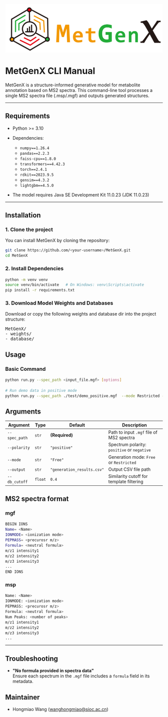 
![MetGenX Logo](logo.png)
# MetGenX CLI Manual

MetGenX is a structure-informed generative model for metabolite annotation based on MS2 spectra. This command-line tool processes a single MS2 spectra file (.msp/.mgf) and outputs generated structures.

---
## Requirements
- Python >= 3.10
- Dependencies:
  - `numpy==1.26.4`
  - `pandas==2.2.3`
  - `faiss-cpu==1.8.0`
  - `transformers==4.42.3`
  - `torch==2.4.1`
  - `rdkit==2023.9.5`
  - `gensim==4.3.2`
  - `lightgbm==4.5.0`

- The model requires Java SE Development Kit 11.0.23 (JDK 11.0.23)

---
## Installation

### 1. Clone the project

You can install MetGenX by cloning the repository:

```bash
git clone https://github.com/<your-username>/MetGenX.git
cd MetGenX
```
### 2.  Install Dependencies
```bash
python -m venv venv
source venv/bin/activate   # On Windows: venv\Scripts\activate
pip install -r requirements.txt
```
### 3. Download Model Weights and Databases
Download or copy the following weights and database dir into the project structure:
<pre>MetGenX/
- weights/
- database/</pre>



## Usage

### Basic Command

```bash
python run.py --spec_path <input_file.mgf> [options]

# Run demo data in positive mode
python run.py --spec_path ./test/demo_positive.mgf  --mode Restricted --output ./test/generation_results_restricted.csv
```

## Arguments

| Argument      | Type     | Default                   | Description                                 |
|---------------|----------|---------------------------|---------------------------------------------|
| `--spec_path` | `str`    | **(Required)**            | Path to input `.mgf` file of MS2 spectra    |
| `--polarity`  | `str`    | `"positive"`              | Spectrum polarity: `positive` or `negative` |
| `--mode`      | `str`    | `"Free"`                  | Generation mode: `Free` or `Restricted`     |
| `--output`    | `str`    | `"generation_results.csv"`| Output CSV file path                        |
| `--db_cutoff` | `float`  | `0.4`                     | Similarity cutoff for template filtering    |

## MS2 spectra format
### mgf
```bash
BEGIN IONS
Name= <Name>
IONMODE= <ionization mode>
PEPMASS= <precurosr m/z>
Formula= <neutral formula>
m/z1 intensity1
m/z2 intensity2
m/z3 intensity3
...
END IONS
```

### msp
```bash
Name: <Name>
IONMODE: <ionization mode>
PEPMASS: <precurosr m/z>
Formula: <neutral formula>
Num Peaks: <number of peaks>
m/z1 intensity1
m/z2 intensity2
m/z3 intensity3
...
```


---
## Troubleshooting

- **"No formula provided in spectra data"**  
  Ensure each spectrum in the `.mgf` file includes a `formula` field in its metadata.


## Maintainer
- Hongmiao Wang (wanghongmiao@sioc.ac.cn)